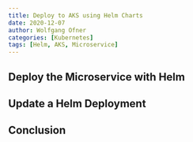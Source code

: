 ```yaml
---
title: Deploy to AKS using Helm Charts
date: 2020-12-07
author: Wolfgang Ofner
categories: [Kubernetes]
tags: [Helm, AKS, Microservice]
---
```





## Deploy the Microservice with Helm


## Update a Helm Deployment



## Conclusion